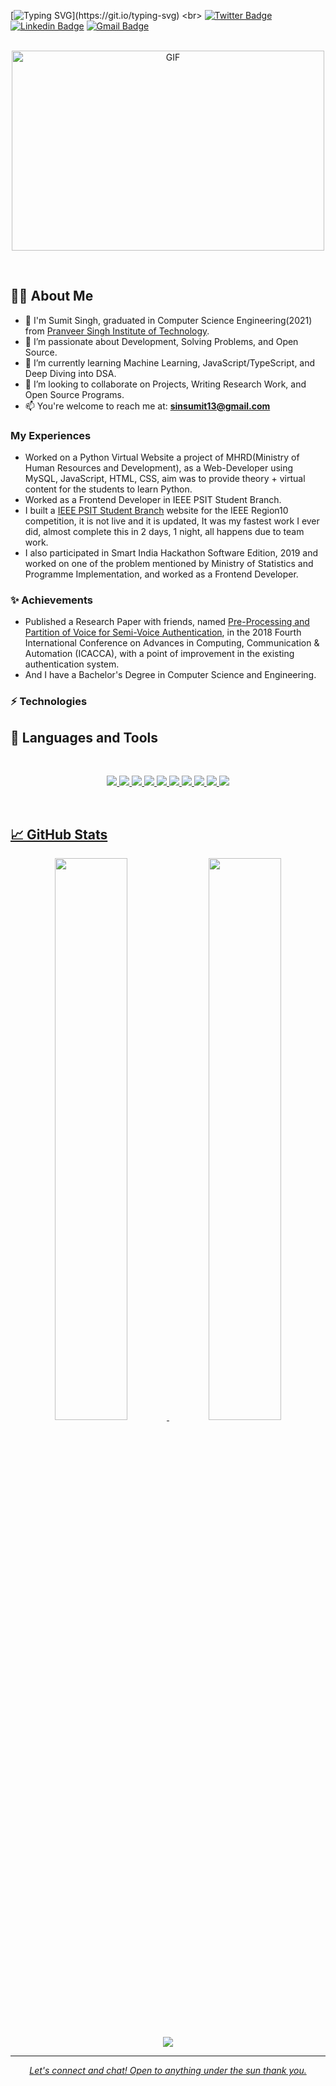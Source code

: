 <!-- Typing SVG -->
[![Typing SVG](https://readme-typing-svg.herokuapp.com?size=24&width=600&lines=Welcome+To+Sumit+Singh's+Github+Profile..)](https://git.io/typing-svg)
<br>
  [![Twitter Badge](https://img.shields.io/badge/-SinghSumit7388-blue?style=flat-square&logo=Twitter&logoColor=white&link=https://twitter.com/SinghSumit7388)](https://twitter.com/SinghSumit7388)
  [![Linkedin Badge](https://img.shields.io/badge/-SumitSingh-darkblue?style=flat-square&logo=Linkedin&logoColor=white&link=https://www.linkedin.com/in/sumit-singh-1252b0186/)](https://www.linkedin.com/in/sin-sumit)
  [![Gmail Badge](https://img.shields.io/badge/-sinsumit13@gmail.com-c14438?style=flat-square&logo=Gmail&logoColor=white&link=mailto:sinsumit13@gmail@gmail.com)](mailto:sinsumit13@gmail@gmail.com)
  <br>
  <br> 
 <p align="center">
<img align="center" alt="GIF" src="https://github.com/abhisheknaiidu/abhisheknaiidu/blob/master/code.gif?raw=true" width="500" height="320" />
</p> <br>

## 🙋‍♂️ About Me

- 👋 I'm Sumit Singh, graduated in Computer Science Engineering(2021) from [Pranveer Singh Institute of Technology](https://psit.ac.in/).
- 👀 I’m passionate about Development, Solving Problems, and Open Source. 
- 🌱 I’m currently learning Machine Learning, JavaScript/TypeScript, and Deep Diving into DSA.
- 💞️ I’m looking to collaborate on Projects, Writing Research Work, and Open Source Programs.
- 📫 You're welcome to reach me  at: **sinsumit13@gmail.com**

### My Experiences

- Worked on a Python Virtual Website a project of MHRD(Ministry of Human Resources and Development), as a Web-Developer using MySQL, JavaScript, HTML, CSS, aim was to provide theory + virtual content for the students to learn Python.
- Worked as a Frontend Developer in IEEE PSIT Student Branch.
- I built a [IEEE PSIT Student Branch](http://fgethell.xyz/zeus/ieee/) website for the IEEE Region10 competition, it is not live and it is updated, It was my fastest work I ever did, almost complete this in 2 days, 1 night, all happens due to team work.
- I also participated in Smart India Hackathon Software Edition, 2019 and worked on one of the problem mentioned by Ministry of Statistics and Programme Implementation, and worked as a Frontend Developer.
  <br>
### ✨ Achievements

- Published a Research Paper with friends, named [Pre-Processing and Partition of Voice for Semi-Voice Authentication](https://ieeexplore.ieee.org/document/8776849), in the 2018 Fourth International Conference on Advances in Computing, Communication & Automation (ICACCA), with a point of improvement in the existing authentication system.
- And I have a Bachelor's Degree in Computer Science and Engineering.
  <br>
### ⚡ Technologies

## 🚀 Languages and Tools
<br/>

<p align="center">
    <a href = "https://www.markdownguide.org/basic-syntax/"><img src ="https://img.shields.io/badge/React-00599C?style=for-the-badge&logo=react&logoColor=white">
    <a href = "https://www.markdownguide.org/basic-syntax/"><img src ="https://img.shields.io/badge/JavaScript-ED8B00?style=for-the-badge&logo=javascript&logoColor=white">
    <a href = "https://www.markdownguide.org/basic-syntax/"><img src ="https://img.shields.io/badge/C%2B%2B-00599C?style=for-the-badge&logo=c%2B%2B&logoColor=white">
    <a href = "https://www.markdownguide.org/basic-syntax/"><img src ="https://img.shields.io/badge/Java-ED8B00?style=for-the-badge&logo=java&logoColor=white">
    <a href = "https://www.markdownguide.org/basic-syntax/"><img src ="https://img.shields.io/badge/Python-3776AB?style=for-the-badge&logo=python&logoColor=white">
    <a href = "https://www.markdownguide.org/basic-syntax/"><img src ="https://img.shields.io/badge/HTML5-E34F26?style=for-the-badge&logo=html5&logoColor=white">
    <a href = "https://www.markdownguide.org/basic-syntax/"><img src ="https://img.shields.io/badge/CSS3-1572B6?style=for-the-badge&logo=css3&logoColor=white">
    <a href = "https://www.markdownguide.org/basic-syntax/"><img src ="https://img.shields.io/badge/MySQL-00000F?style=for-the-badge&logo=mysql&logoColor=white">
    <a href = "https://www.markdownguide.org/basic-syntax/"><img src ="https://img.shields.io/badge/Git-F05032?style=for-the-badge&logo=git&logoColor=white">
    <a href = "https://www.markdownguide.org/basic-syntax/"><img src ="https://img.shields.io/badge/Markdown-000000?style=for-the-badge&logo=markdown&logoColor=white">
</p>

<br/>
     

## 📈 GitHub Stats <br>
<p align="center">
	
  <img width="48%" src="https://github-readme-stats.vercel.app/api?username=Sin-Sumit&show_icons=true&theme=vue-dark" />
  <img width="48%" src="https://github-readme-streak-stats.herokuapp.com/?user=Sin-Sumit&theme=vue-dark" />
</p>
<div align="center">
<img src="https://activity-graph.herokuapp.com/graph?username=Sin-Sumit&bg_color=FFFFFF&color=000000&line=000000&point=00FF00"></div>

***
<p align="center">
  <i>Let's connect and chat! Open to anything under the sun thank you.</i>
<!---
Sin-Sumit/Sin-Sumit is a ✨ special ✨ repository because its `README.md` (this file) appears on your GitHub profile.
You can click the Preview link to take a look at your changes.
--->
